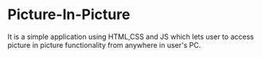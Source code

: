 # Picture-In-Picture
It is a simple application using HTML,CSS and JS which lets user to access picture in picture functionality from anywhere in user's PC.
